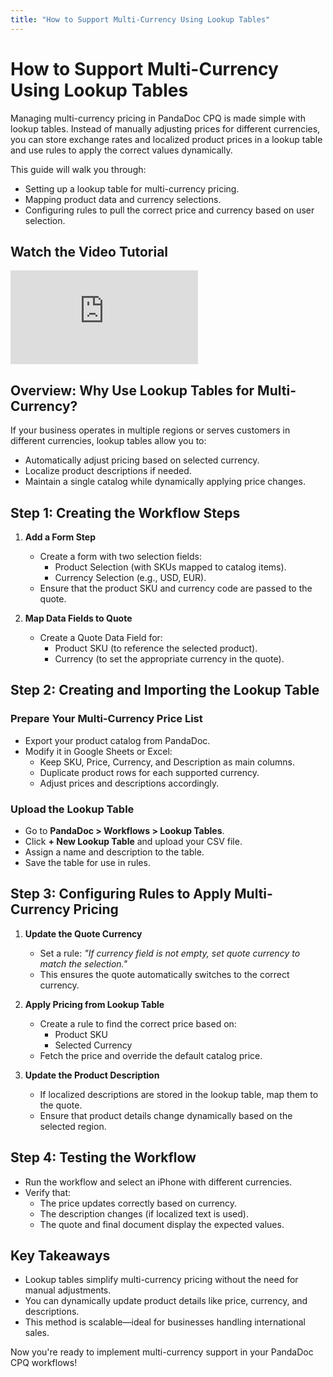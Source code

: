 ```yaml
---
title: "How to Support Multi-Currency Using Lookup Tables"
---
```


# How to Support Multi-Currency Using Lookup Tables

Managing multi-currency pricing in PandaDoc CPQ is made simple with lookup tables. Instead of manually adjusting prices for different currencies, you can store exchange rates and localized product prices in a lookup table and use rules to apply the correct values dynamically.

This guide will walk you through:
- Setting up a lookup table for multi-currency pricing.
- Mapping product data and currency selections.
- Configuring rules to pull the correct price and currency based on user selection.

## Watch the Video Tutorial

<div style={{ position: "relative", width: "100%", paddingBottom: "56.25%" }}>
  <iframe
    src="https://www.youtube.com/embed/U0nfjF86iI4?si=LopCM0y2NYmYDuWc"
    title="YouTube video player"
    frameborder="0"
    allowfullscreen
    style={{
      position: "absolute",
      top: "0",
      left: "0",
      width: "100%",
      height: "100%",
    }}
  ></iframe>
</div>

## Overview: Why Use Lookup Tables for Multi-Currency?

If your business operates in multiple regions or serves customers in different currencies, lookup tables allow you to:
- Automatically adjust pricing based on selected currency.
- Localize product descriptions if needed.
- Maintain a single catalog while dynamically applying price changes.

## Step 1: Creating the Workflow Steps

1. **Add a Form Step**
   - Create a form with two selection fields:
     - Product Selection (with SKUs mapped to catalog items).
     - Currency Selection (e.g., USD, EUR).
   - Ensure that the product SKU and currency code are passed to the quote.

2. **Map Data Fields to Quote**
   - Create a Quote Data Field for:
     - Product SKU (to reference the selected product).
     - Currency (to set the appropriate currency in the quote).

## Step 2: Creating and Importing the Lookup Table

### Prepare Your Multi-Currency Price List
- Export your product catalog from PandaDoc.
- Modify it in Google Sheets or Excel:
  - Keep SKU, Price, Currency, and Description as main columns.
  - Duplicate product rows for each supported currency.
  - Adjust prices and descriptions accordingly.

### Upload the Lookup Table
- Go to **PandaDoc > Workflows > Lookup Tables**.
- Click **+ New Lookup Table** and upload your CSV file.
- Assign a name and description to the table.
- Save the table for use in rules.

## Step 3: Configuring Rules to Apply Multi-Currency Pricing

1. **Update the Quote Currency**
   - Set a rule: _"If currency field is not empty, set quote currency to match the selection."_
   - This ensures the quote automatically switches to the correct currency.

2. **Apply Pricing from Lookup Table**
   - Create a rule to find the correct price based on:
     - Product SKU
     - Selected Currency
   - Fetch the price and override the default catalog price.

3. **Update the Product Description**
   - If localized descriptions are stored in the lookup table, map them to the quote.
   - Ensure that product details change dynamically based on the selected region.

## Step 4: Testing the Workflow

- Run the workflow and select an iPhone with different currencies.
- Verify that:
  - The price updates correctly based on currency.
  - The description changes (if localized text is used).
  - The quote and final document display the expected values.

## Key Takeaways

- Lookup tables simplify multi-currency pricing without the need for manual adjustments.
- You can dynamically update product details like price, currency, and descriptions.
- This method is scalable—ideal for businesses handling international sales.

Now you're ready to implement multi-currency support in your PandaDoc CPQ workflows!
